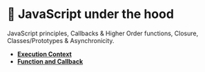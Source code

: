 # 🚀 JavaScript under the hood

JavaScript principles, Callbacks & Higher Order functions, Closure, Classes/Prototypes & Asynchronicity.

- **[Execution Context](./execution-context/README.md)**
- **[Function and Callback](./functions-callbacks/README.md)**
